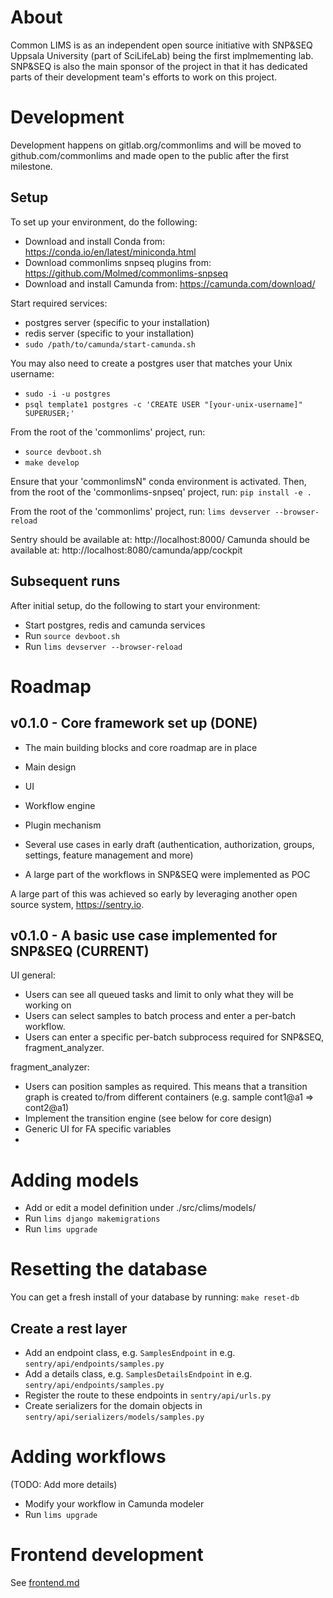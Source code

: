 # About

Common LIMS is as an independent open source initiative with SNP&SEQ Uppsala University (part of SciLifeLab) being the first implmementing lab. SNP&SEQ is also the main sponsor of the project in that it has dedicated parts of their development team's efforts to work on this project.

# Development

Development happens on gitlab.org/commonlims and will be moved to github.com/commonlims and made open to the public after the first milestone.

## Setup

To set up your environment, do the following:
- Download and install Conda from: https://conda.io/en/latest/miniconda.html
- Download commonlims snpseq plugins from: https://github.com/Molmed/commonlims-snpseq
- Download and install Camunda from: https://camunda.com/download/

Start required services:
- postgres server (specific to your installation)
- redis server (specific to your installation)
- `sudo /path/to/camunda/start-camunda.sh`

You may also need to create a postgres user that matches your Unix username:
- `sudo -i -u postgres`
- `psql template1 postgres -c 'CREATE USER "[your-unix-username]" SUPERUSER;'`

From the root of the 'commonlims' project, run:
- `source devboot.sh`
- `make develop`

Ensure that your 'commonlimsN" conda environment is activated. Then, from the root of the 'commonlims-snpseq' project, run: `pip install -e .`

From the root of the 'commonlims' project, run: `lims devserver --browser-reload`

Sentry should be available at: http://localhost:8000/
Camunda should be available at: http://localhost:8080/camunda/app/cockpit

## Subsequent runs

After initial setup, do the following to start your environment:
- Start postgres, redis and camunda services
- Run `source devboot.sh`
- Run `lims devserver --browser-reload`

# Roadmap

## v0.1.0 - Core framework set up (DONE)

* The main building blocks and core roadmap are in place

 * Main design
 * UI
 * Workflow engine
 * Plugin mechanism
 * Several use cases in early draft (authentication, authorization, groups, settings, feature management and more)
 * A large part of the workflows in SNP&SEQ were implemented as POC

A large part of this was achieved so early by leveraging another open source system, https://sentry.io.

## v0.1.0 - A basic use case implemented for SNP&SEQ (CURRENT)

UI general:

* Users can see all queued tasks and limit to only what they will be working on
* Users can select samples to batch process and enter a per-batch workflow.
* Users can enter a specific per-batch subprocess required for SNP&SEQ, fragment_analyzer.

fragment_analyzer:

* Users can position samples as required. This means that a transition graph is created to/from different containers (e.g. sample cont1@a1 => cont2@a1)
* Implement the transition engine (see below for core design)
* Generic UI for FA specific variables
*

# Adding models

* Add or edit a model definition under ./src/clims/models/
* Run `lims django makemigrations`
* Run `lims upgrade`

# Resetting the database

You can get a fresh install of your database by running: `make reset-db`

## Create a rest layer

* Add an endpoint class, e.g. `SamplesEndpoint` in e.g. `sentry/api/endpoints/samples.py`
* Add a details class, e.g. `SamplesDetailsEndpoint` in e.g. `sentry/api/endpoints/samples.py`
* Register the route to these endpoints in `sentry/api/urls.py`
* Create serializers for the domain objects in `sentry/api/serializers/models/samples.py`

# Adding workflows

(TODO: Add more details)

* Modify your workflow in Camunda modeler
* Run `lims upgrade`

# Frontend development

See [frontend.md](frontend.md)
